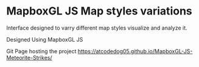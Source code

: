 # MapboxGL JS Map styles variations

Interface designed to varry different map styles visualize and analyze it.

Designed Using MapboxGL JS 

Git Page hosting the project https://atcodedog05.github.io/MapboxGL-JS-Meteorite-Strikes/
